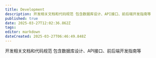 ```yaml
---
title: Development
description: 开发相关文档和代码规范 包含数据库设计、API接口、前后端开发指南等
published: true
date: 2025-03-27T12:02:36.862Z
tags: 
editor: markdown
dateCreated: 2025-03-27T06:46:49.848Z
---
```


开发相关文档和代码规范 包含数据库设计、API接口、前后端开发指南等